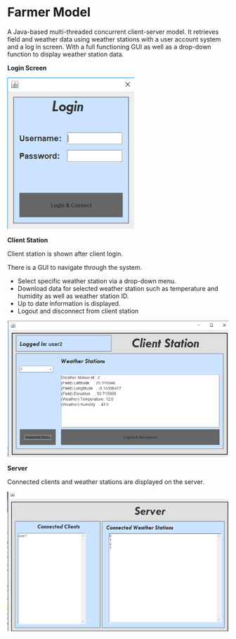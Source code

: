 # Farmer Model
A Java-based multi-threaded concurrent client-server model. 
It retrieves field and weather data using weather stations with a user account system and a log in screen. 
With a full functioning GUI as well as a drop-down function to display weather station data. 

**Login Screen**

![](images/img1.png)

**Client Station**

Client station is shown after client login. 

There is a GUI to navigate through the system. 
* Select specific weather station via a drop-down menu. 
* Download data for selected weather station such as temperature and humidity as well as weather station ID. 
* Up to date information is displayed. 
* Logout and disconnect from client station

![](images/img2.png)

**Server**

Connected clients and weather stations are displayed on the server. 

![](images/img3.png)
